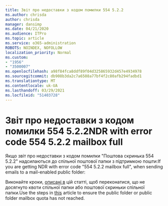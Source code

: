 ```yaml
---
title: Звіт про недоставки з кодом помилки 554 5.2.2
ms.author: chrisda
author: chrisda
manager: dansimp
ms.date: 04/21/2020
ms.audience: ITPro
ms.topic: article
ms.service: o365-administration
ROBOTS: NOINDEX, NOFOLLOW
localization_priority: Normal
ms.custom:
- "1956"
- "3500007"
ms.openlocfilehash: a98f84fca8ddf89f04d325865932d457e4934978
ms.sourcegitcommit: db908b3da2c7a6508a77bf4f2c80afb294fadbd1
ms.translationtype: MT
ms.contentlocale: uk-UA
ms.lasthandoff: 03/29/2021
ms.locfileid: "51403728"
---
```

# <a name="ndr-with-error-code-554-522-mailbox-full"></a><span data-ttu-id="4aeea-102">Звіт про недоставки з кодом помилки 554 5.2.2</span><span class="sxs-lookup"><span data-stu-id="4aeea-102">NDR with error code 554 5.2.2 mailbox full</span></span>

<span data-ttu-id="4aeea-103">Якщо звіт про недоставки з кодом помилки "Поштова скринька 554 5.2.2" надсилаються до спільної поштової папки з підтримкою пошти:</span><span class="sxs-lookup"><span data-stu-id="4aeea-103">If you are getting NDR with error code "554 5.2.2 mailbox full", when sending emails to a mail-enabled public folder:</span></span>  

<span data-ttu-id="4aeea-104">Виконайте кроки, [описані в](https://aka.ms/554522) цій статті, щоб переконатися, що не досягнуто квоти спільної папки або поштової скриньки спільної папки.</span><span class="sxs-lookup"><span data-stu-id="4aeea-104">Use the steps in [this](https://aka.ms/554522) article to ensure the public folder or public folder mailbox quota has not reached.</span></span>
